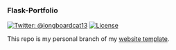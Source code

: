 ### Flask-Portfolio
[![Twitter: @longboardcat13](https://img.shields.io/badge/contact-@longboardcat13-blue.svg?style=flat)](https://twitter.com/longboardcat13)
[![License](https://img.shields.io/badge/license-MIT-green.svg?style=flat)](https://github.com/longboardcat/Flask-Portfolio/blob/master/LICENSE)

This repo is my personal branch of my [website template][1].

[1]: http://longboardcat.github.io/Flask-Portfolio/
